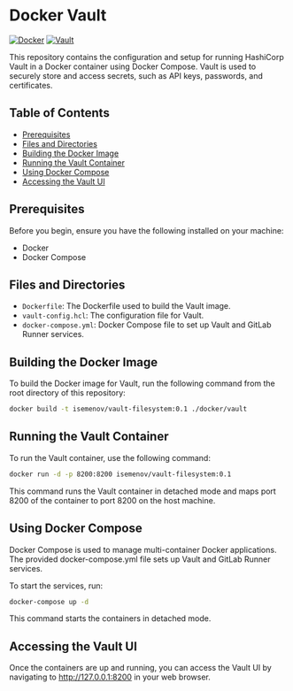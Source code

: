 # Docker Vault
[![Docker](https://img.shields.io/badge/Docker-v.23.0.3-blue?logo=docker)](https://www.docker.com/)
[![Vault](https://img.shields.io/badge/Vault-v.1.17.1-yellow?logo=vault)](https://developer.hashicorp.com/vault/docs?product_intent=vault)

This repository contains the configuration and setup for running HashiCorp Vault in a Docker container using Docker Compose. Vault is used to securely store and access secrets, such as API keys, passwords, and certificates.

## Table of Contents

- [Prerequisites](#prerequisites)
- [Files and Directories](#files-and-directories)
- [Building the Docker Image](#building-the-docker-image)
- [Running the Vault Container](#running-the-vault-container)
- [Using Docker Compose](#using-docker-compose)
- [Accessing the Vault UI](#accessing-the-vault-ui)

## Prerequisites

Before you begin, ensure you have the following installed on your machine:

- Docker
- Docker Compose

## Files and Directories

- `Dockerfile`: The Dockerfile used to build the Vault image.
- `vault-config.hcl`: The configuration file for Vault.
- `docker-compose.yml`: Docker Compose file to set up Vault and GitLab Runner services.

## Building the Docker Image

To build the Docker image for Vault, run the following command from the root directory of this repository:

```sh
docker build -t isemenov/vault-filesystem:0.1 ./docker/vault
```

## Running the Vault Container

To run the Vault container, use the following command:

```sh
docker run -d -p 8200:8200 isemenov/vault-filesystem:0.1
```

This command runs the Vault container in detached mode and maps port 8200 of the container to port 8200 on the host machine.

## Using Docker Compose

Docker Compose is used to manage multi-container Docker applications. The provided docker-compose.yml file sets up Vault and GitLab Runner services.

To start the services, run:

```sh
docker-compose up -d
```

This command starts the containers in detached mode.

## Accessing the Vault UI

Once the containers are up and running, you can access the Vault UI by navigating to http://127.0.0.1:8200 in your web browser.

